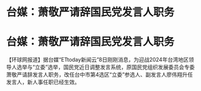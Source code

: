 # 台媒：萧敬严请辞国民党发言人职务

# 台媒：萧敬严请辞国民党发言人职务

【环球网报道】据台媒“ETtoday新闻云”8日刚刚消息，为迎战2024年台湾地区领导人选举与“立委”选举，国民党近日调整发言系统，原国民党组织发展委员会专委萧敬严请辞发言人职务，改任台中市第4选区“立委”参选人、副发言人廖伟翔升任发言人，新人事任职已经生效。

